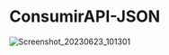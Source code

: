 # ConsumirAPI-JSON
![Screenshot_20230623_101301](https://github.com/William-Vera/ConsumirAPI-JSON/assets/108200901/41cb46ae-4172-4a15-8e36-edda6e4eac25)
